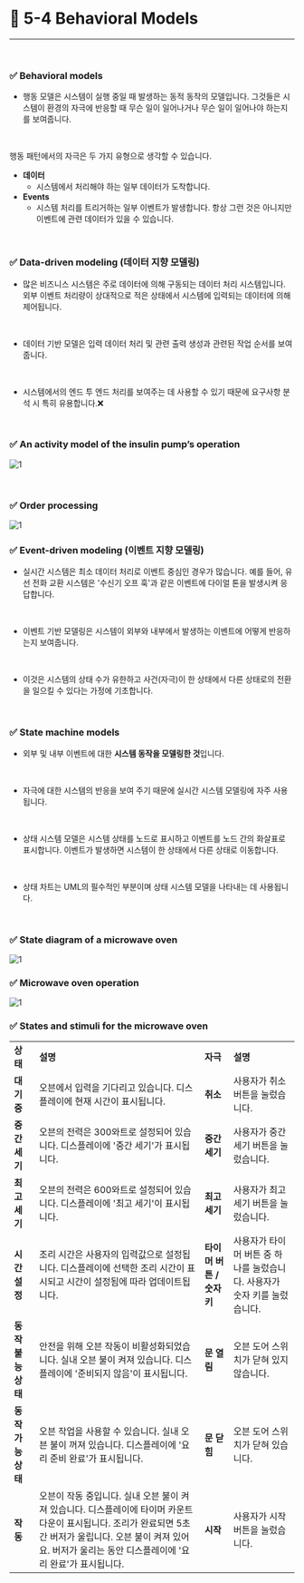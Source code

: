 # 🍎 5-4 Behavioral Models
---
<br>

### ✅ Behavioral models
- 행동 모델은 시스템이 실행 중일 때 발생하는 동적 동작의 모델입니다. 그것들은 시스템이 환경의 자극에 반응할 때 무슨 일이 일어나거나 무슨 일이 일어나야 하는지를 보여줍니다.
<br>

행동 패턴에서의 자극은 두 가지 유형으로 생각할 수 있습니다.
- **데이터** 
  - 시스템에서 처리해야 하는 일부 데이터가 도착합니다.
- **Events** 
  - 시스템 처리를 트리거하는 일부 이벤트가 발생합니다. 항상 그런 것은 아니지만 이벤트에 관련 데이터가 있을 수 있습니다.
<br>


### ✅ Data-driven modeling (데이터 지향 모델링) 
- 많은 비즈니스 시스템은 주로 데이터에 의해 구동되는 데이터 처리 시스템입니다. 외부 이벤트 처리량이 상대적으로 적은 상태에서 시스템에 입력되는 데이터에 의해 제어됩니다.
<br>

- 데이터 기반 모델은 입력 데이터 처리 및 관련 출력 생성과 관련된 작업 순서를 보여줍니다.
<br>

- 시스템에서의 엔드 투 엔드 처리를 보여주는 데 사용할 수 있기 때문에 요구사항 분석 시 특히 유용합니다.❌
<br>

### ✅ An activity model of the insulin pump’s operation
![1](https://i.imgur.com/IKMr8RT.png)


<br>

### ✅ Order processing
![1](https://i.imgur.com/lf10t8B.png)
<br>

### ✅ Event-driven modeling (이벤트 지향 모델링) 
- 실시간 시스템은 최소 데이터 처리로 이벤트 중심인 경우가 많습니다. 예를 들어, 유선 전화 교환 시스템은 '수신기 오프 훅'과 같은 이벤트에 다이얼 톤을 발생시켜 응답합니다.
<br>

- 이벤트 기반 모델링은 시스템이 외부와 내부에서 발생하는 이벤트에 어떻게 반응하는지 보여줍니다.
<br>

- 이것은 시스템의 상태 수가 유한하고 사건(자극)이 한 상태에서 다른 상태로의 전환을 일으킬 수 있다는 가정에 기초합니다.
<br>

### ✅ State machine models 
- 외부 및 내부 이벤트에 대한 **시스템 동작을 모델링한 것**입니다.
<br>

- 자극에 대한 시스템의 반응을 보여 주기 때문에 실시간 시스템 모델링에 자주 사용됩니다.
<br>

- 상태 시스템 모델은 시스템 상태를 노드로 표시하고 이벤트를 노드 간의 화살표로 표시합니다. 이벤트가 발생하면 시스템이 한 상태에서 다른 상태로 이동합니다.
<br>

- 상태 차트는 UML의 필수적인 부분이며 상태 시스템 모델을 나타내는 데 사용됩니다.
<br>

### ✅ State diagram of a microwave oven
![1](https://i.imgur.com/W4MSRnm.png)
<br>

### ✅ Microwave oven operation
![1](https://i.imgur.com/gavhCiX.png)
<br>

### ✅ States and stimuli for the microwave oven 
<table>
  <tr>
    <td><b>상태</td>
    <td><b>설명</td>
    <td><b>자극</td>
    <td><b>설명</td>
  </tr>
  <tr>
    <td><b>대기 중</td>
    <td>오븐에서 입력을 기다리고 있습니다. 디스플레이에 현재 시간이 표시됩니다.</td>
    <td><b>취소</td>
    <td>사용자가 취소 버튼을 눌렀습니다.</td>
  </tr>
  <tr>
    <td><b>중간 세기</td>
    <td>오븐의 전력은 300와트로 설정되어 있습니다. 디스플레이에 '중간 세기'가 표시됩니다.</td>
    <td><b>중간 세기</td>
    <td>사용자가 중간 세기 버튼을 눌렀습니다.</td>
  </tr>
  <tr>
    <td><b>최고 세기</td>
    <td>오븐의 전력은 600와트로 설정되어 있습니다. 디스플레이에 '최고 세기'이 표시됩니다.</td>
    <td><b>최고 세기</td>
    <td>사용자가 최고 세기 버튼을 눌렀습니다.</td>
  </tr>
  <tr>
    <td><b>시간 설정</td>
    <td>조리 시간은 사용자의 입력값으로 설정됩니다. 디스플레이에 선택한 조리 시간이 표시되고 시간이 설정됨에 따라 업데이트됩니다.</td>
    <td><b>타이머 버튼 / 숫자키</td>
    <td>사용자가 타이머 버튼 중 하나를 눌렀습니다.
    사용자가 숫자 키를 눌렀습니다.</td>
  </tr>
  <tr>
    <td><b>동작 불능 상태</td>
    <td>안전을 위해 오븐 작동이 비활성화되었습니다. 실내 오븐 불이 켜져 있습니다. 디스플레이에 '준비되지 않음'이 표시됩니다.</td>
    <td><b>문 열림</td>
    <td>오븐 도어 스위치가 닫혀 있지 않습니다.</td>
  </tr>
  <tr>
    <td><b>동작 가능 상태</td>
    <td>오븐 작업을 사용할 수 있습니다. 실내 오븐 불이 꺼져 있습니다. 디스플레이에 '요리 준비 완료'가 표시됩니다.</td>
    <td><b>문 닫힘</td>
    <td>오븐 도어 스위치가 닫혀 있습니다.</td>
  </tr>
  <tr>
    <td><b>작동</td>
    <td>오븐이 작동 중입니다. 실내 오븐 불이 켜져 있습니다. 디스플레이에 타이머 카운트다운이 표시됩니다. 조리가 완료되면 5초간 버저가 울립니다. 오븐 불이 켜져 있어요. 버저가 울리는 동안 디스플레이에 '요리 완료'가 표시됩니다.</td>
    <td><b>시작</td>
    <td>사용자가 시작 버튼을 눌렀습니다.</td>
  </tr>
</table>
<br>
